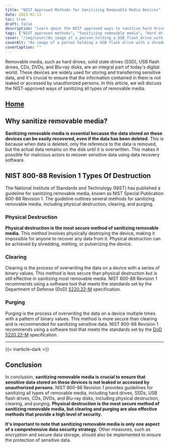 ```yaml
---
title: "NIST Approved Methods for Sanitizing Removable Media Devices"
date: 2023-02-11
toc: true
draft: false
description: "Learn about the NIST approved ways to sanitize hard drives, SSDs, USB flash drives, CDs, DVDs, and Blu-ray disks to protect sensitive data from unauthorized access."
tags: ["NIST approved methods", "Sanitizing removable media", "Hard drives", "SSDs", "USB flash drives", "CDs", "DVDs", "Blu-ray disks", "Data security", "Protection of sensitive data"]
cover: "/img/cover/An_image_of_a_person_holding_a_USB_flash_drive_with_a_shreder.png"
coverAlt: "An image of a person holding a USB flash drive with a shredder in the background"
coverCaption: ""
---
```


Removable media, such as hard drives, solid state drives (SSD), USB flash drives, CDs, DVDs, and Blu-ray disks, are an integral part of today's digital world. These devices are widely used for storing and transferring sensitive data, and it's crucial to ensure that the information contained in them is not leaked or accessed by unauthorized persons. In this article, we will discuss the NIST-approved ways of sanitizing all types of removable media.

## [Home](/cyber-security-career-playbook-start/)

## Why sanitize removable media?

**Sanitizing removable media is essential because the data stored on these devices can be easily recovered, even if the data has been deleted.** This is because when data is deleted, only the reference to the data is removed, but the actual data remains on the disk until it is overwritten. This makes it possible for malicious actors to recover sensitive data using data recovery software.

## NIST 800-88 Revision 1 Types Of Destruction

The National Institute of Standards and Technology (NIST) has published a guideline for sanitizing removable media, known as NIST Special Publication 800-88 Revision 1. The guideline outlines several methods for sanitizing removable media, including physical destruction, clearing, and purging.

### Physical Destruction

**Physical destruction is the most secure method of sanitizing removable media.** This method involves physically destroying the device, making it impossible for anyone to recover any data from it. Physical destruction can be achieved by shredding, melting, or pulverizing the device.

### Clearing

Clearing is the process of overwriting the data on a device with a series of binary values. This method is less secure than physical destruction but is still effective in sanitizing most removable media. NIST 800-88 Revision 1 recommends using a software tool that meets the standards set by the Department of Defense (DoD) [5220.22-M](https://simeononsecurity.ch/articles/dod-5220.22-m-data-sanitization-summarized/) specification.

### Purging

Purging is the process of overwriting the data on a device multiple times with a pattern of binary values. This method is more secure than clearing and is recommended for sanitizing sensitive data. NIST 800-88 Revision 1 recommends using a software tool that meets the standards set by the [DoD 5220.22-M](https://simeononsecurity.ch/articles/dod-5220.22-m-data-sanitization-summarized/) specification.

__________________________________________
{{< inarticle-dark >}}
## Conclusion

In conclusion, **sanitizing removable media is crucial to ensure that sensitive data stored on these devices is not leaked or accessed by unauthorized persons.** NIST 800-88 Revision 1 provides guidelines for sanitizing all types of removable media, including hard drives, SSDs, USB flash drives, CDs, DVDs, and Blu-ray disks, including physical destruction, clearing, and purging. **Physical destruction is the most secure method of sanitizing removable media, but clearing and purging are also effective methods that provide a high level of security.**

**It's important to note that sanitizing removable media is only one aspect of a comprehensive data security strategy.** Other measures, such as encryption and secure data storage, should also be implemented to ensure the protection of sensitive data.

